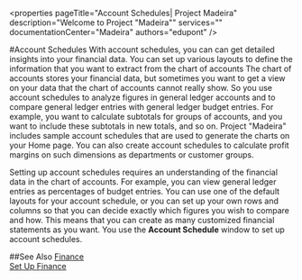 <properties
                pageTitle="Account Schedules| Project Madeira"
                description="Welcome to Project "Madeira"" 
                services="" 
                documentationCenter="Madeira"
                authors="edupont" />
                
#Account Schedules
With account schedules, you can can get detailed insights into your financial data. You can set up various layouts to define the information that you want to extract from the chart of accounts
The chart of accounts stores your financial data, but sometimes you want to get a view on your data that the chart of accounts cannot really show. So you use account schedules to analyze figures in general ledger accounts and to compare general ledger entries with general ledger budget entries. 
For example, you want to calculate subtotals for groups of accounts, and you want to include these subtotals in new totals, and so on. 
Project "Madeira" includes sample account schedules that are used to generate the charts on your Home page. You can also create account schedules to calculate profit margins on such dimensions as departments or customer groups.  
  
Setting up account schedules requires an understanding of the financial data in the chart of accounts. 
For example, you can view general ledger entries as percentages of budget entries. 
You can use one of the default layouts for your account schedule, or you can set up your own rows and columns so that you can decide exactly which figures you wish to compare and how. 
This means that you can create as many customized financial statements as you want. You use the **Account Schedule** window to set up account schedules.  

##See Also
[Finance](conFinance.md)  
[Set Up Finance](finance-setup-finance.md)  
  
